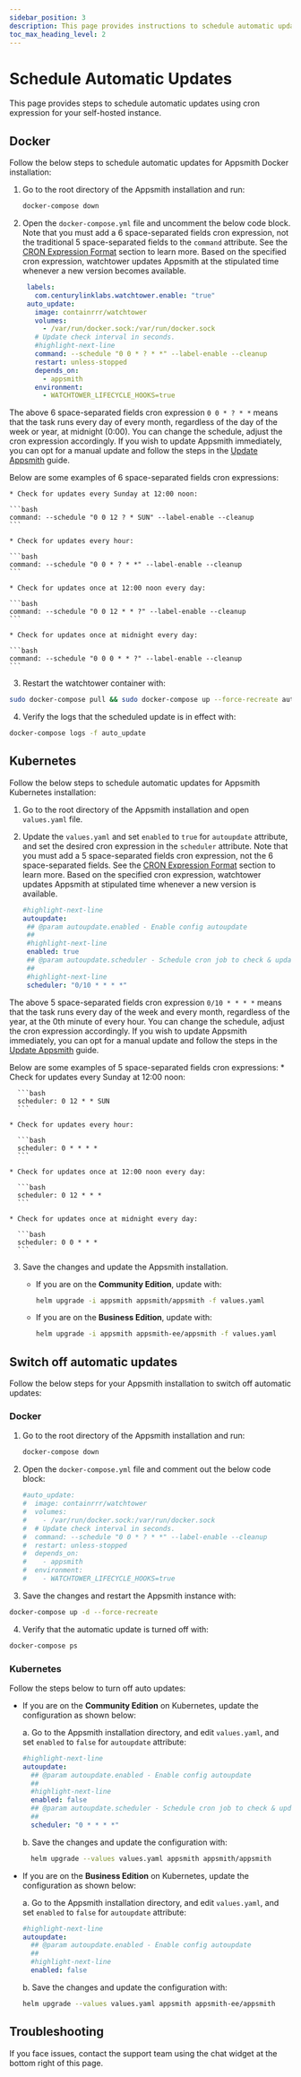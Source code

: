 ```yaml
---
sidebar_position: 3
description: This page provides instructions to schedule automatic updates for your Appsmith instance.
toc_max_heading_level: 2
---
```


# Schedule Automatic Updates 

This page provides steps to schedule automatic updates using cron expression for your self-hosted instance.

## Docker

Follow the below steps to schedule automatic updates for Appsmith Docker installation:

1. Go to the root directory of the Appsmith installation and run:

   ```bash
   docker-compose down
   ```
2. Open the `docker-compose.yml` file and uncomment the below code block. Note that you must add a 6 space-separated fields cron expression, not the traditional 5 space-separated fields to the `command` attribute. See the [CRON Expression Format](https://pkg.go.dev/github.com/robfig/cron@v1.2.0#hdr-CRON_Expression_Format) section to learn more. Based on the specified cron expression, watchtower updates Appsmith at the stipulated time whenever a new version becomes available.

   ```yaml
    labels:
      com.centurylinklabs.watchtower.enable: "true"
    auto_update:
      image: containrrr/watchtower
      volumes:
        - /var/run/docker.sock:/var/run/docker.sock
      # Update check interval in seconds.
      #highlight-next-line
      command: --schedule "0 0 * ? * *" --label-enable --cleanup
      restart: unless-stopped
      depends_on:
        - appsmith
      environment:
        - WATCHTOWER_LIFECYCLE_HOOKS=true
   ```

  The above 6 space-separated fields cron expression `0 0 * ? * *` means that the task runs every day of every month, regardless of the day of the week or year, at midnight (0:00). You can change the schedule, adjust the cron expression accordingly. If you wish to update Appsmith immediately, you can opt for a manual update and follow the steps in the [Update Appsmith](/getting-started/setup/instance-management/update-appsmith/#update-on-docker) guide.
  
  Below are some examples of 6 space-separated fields cron expressions:

    * Check for updates every Sunday at 12:00 noon:

    ```bash
    command: --schedule "0 0 12 ? * SUN" --label-enable --cleanup
    ```

    * Check for updates every hour:

    ```bash
    command: --schedule "0 0 * ? * *" --label-enable --cleanup
    ```

    * Check for updates once at 12:00 noon every day:

    ```bash
    command: --schedule "0 0 12 * * ?" --label-enable --cleanup 
    ```

    * Check for updates once at midnight every day:

    ```bash
    command: --schedule "0 0 0 * * ?" --label-enable --cleanup 
    ```

3. Restart the watchtower container with:

  ```bash
  sudo docker-compose pull && sudo docker-compose up --force-recreate auto_update
  ```

4. Verify the logs that the scheduled update is in effect with:

  ```bash
  docker-compose logs -f auto_update
  ```

## Kubernetes
Follow the below steps to schedule automatic updates for Appsmith Kubernetes installation:

1. Go to the root directory of the Appsmith installation and open `values.yaml` file.
2. Update the `values.yaml` and set `enabled` to `true` for `autoupdate` attribute, and set the desired cron expression in the `scheduler` attribute. Note that you must add a 5 space-separated fields cron expression, not the 6 space-separated fields. See the [CRON Expression Format](https://pkg.go.dev/github.com/gdgvda/cron#hdr-CRON_Expression_Format) section to learn more. Based on the specified cron expression, watchtower updates Appsmith at stipulated time whenever a new version is available.

   ```yaml
   #highlight-next-line
   autoupdate:
    ## @param autoupdate.enabled - Enable config autoupdate
    ##
    #highlight-next-line
    enabled: true
    ## @param autoupdate.scheduler - Schedule cron job to check & update Helm image
    ##
    #highlight-next-line
    scheduler: "0/10 * * * *"
   ```

  The above 5 space-separated fields cron expression `0/10 * * * *` means that the task runs every day of the week and every month, regardless of the year, at the 0th minute of every hour. You can change the schedule, adjust the cron expression accordingly. If you wish to update Appsmith immediately, you can opt for a manual update and follow the steps in the [Update Appsmith](/getting-started/setup/instance-management/update-appsmith/#update-on-kubernetes) guide.
  
  Below are some examples of 5 space-separated fields cron expressions:
    * Check for updates every Sunday at 12:00 noon:

      ```bash
      scheduler: 0 12 * * SUN
      ```

    * Check for updates every hour:

      ```bash
      scheduler: 0 * * * *
      ```

    * Check for updates once at 12:00 noon every day:

      ```bash
      scheduler: 0 12 * * *
      ```

    * Check for updates once at midnight every day:

      ```bash
      scheduler: 0 0 * * * 
      ```

3. Save the changes and update the Appsmith installation.
    * If you are on the **Community Edition**, update with:

      ```bash
      helm upgrade -i appsmith appsmith/appsmith -f values.yaml
      ```

    * If you are on the **Business Edition**, update with:

      ```bash
      helm upgrade -i appsmith appsmith-ee/appsmith -f values.yaml
      ```

## Switch off automatic updates

Follow the below steps for your Appsmith installation to switch off automatic updates:

### Docker

1. Go to the root directory of the Appsmith installation and run:

   ```bash
   docker-compose down
   ```

2. Open the `docker-compose.yml` file and comment out the below code block:
   
   ```yaml
   #auto_update:
   #  image: containrrr/watchtower
   #  volumes:
   #    - /var/run/docker.sock:/var/run/docker.sock
   #  # Update check interval in seconds.
   #  command: --schedule "0 0 * ? * *" --label-enable --cleanup
   #  restart: unless-stopped
   #  depends_on:
   #    - appsmith
   #  environment:
   #    - WATCHTOWER_LIFECYCLE_HOOKS=true
   ```

3. Save the changes and restart the Appsmith instance with:

  ```bash
  docker-compose up -d --force-recreate
  ```

4. Verify that the automatic update is turned off with:

  ```bash
  docker-compose ps
  ```
### Kubernetes
Follow the steps below to turn off auto updates:

 * If you are on the **Community Edition** on Kubernetes, update the configuration as shown below:

    a. Go to the Appsmith installation directory, and edit `values.yaml`, and set `enabled` to `false` for `autoupdate` attribute:

      ```yaml
      #highlight-next-line
      autoupdate:
        ## @param autoupdate.enabled - Enable config autoupdate
        ##
        #highlight-next-line
        enabled: false
        ## @param autoupdate.scheduler - Schedule cron job to check & update Helm image
        ##
        scheduler: "0 * * * *"
      ```

    b. Save the changes and update the configuration with:

      ```bash
        helm upgrade --values values.yaml appsmith appsmith/appsmith
      ```

 * If you are on the **Business Edition** on Kubernetes, update the configuration as shown below:

    a. Go to the Appsmith installation directory, and edit `values.yaml`, and set `enabled` to `false` for `autoupdate` attribute:

      ```yaml
      #highlight-next-line
      autoupdate:
        ## @param autoupdate.enabled - Enable config autoupdate
        ##
        #highlight-next-line
        enabled: false
      ```

    b. Save the changes and update the configuration with:

      ```bash
      helm upgrade --values values.yaml appsmith appsmith-ee/appsmith
      ```

## Troubleshooting

If you face issues, contact the support team using the chat widget at the bottom right of this page.
